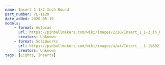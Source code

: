 ```yaml
---
name: Insert 1 1/2 Inch Round
part_number: PL-112R
date_added: 2020-05-19
models:
    - format: Autocad
      url: https://pinballmakers.com/wiki/images/2/28/Insert_1_1-2_in_Round.dwg
      creators: Unknown
    - format: Solidworks
      url: https://pinballmakers.com/wiki/images/a/a4/Insert_-_1-1%602_inch_RND_PL-112ROT.SLDPRT
      creators: Unknown
tags: [Lights, Inserts]
---
```

